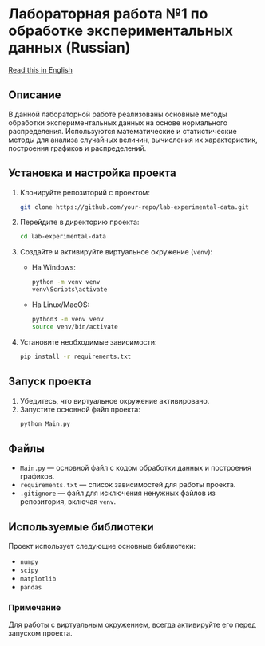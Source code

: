 
# Лабораторная работа №1 по обработке экспериментальных данных (Russian)

[Read this in English](README.md)

## Описание
В данной лабораторной работе реализованы основные методы обработки экспериментальных данных на основе нормального распределения. Используются математические и статистические методы для анализа случайных величин, вычисления их характеристик, построения графиков и распределений.

## Установка и настройка проекта

1. Клонируйте репозиторий с проектом:
   ```bash
   git clone https://github.com/your-repo/lab-experimental-data.git
   ```

2. Перейдите в директорию проекта:
   ```bash
   cd lab-experimental-data
   ```

3. Создайте и активируйте виртуальное окружение (`venv`):

   - На Windows:
     ```bash
     python -m venv venv
     venv\Scripts\activate
     ```

   - На Linux/MacOS:
     ```bash
     python3 -m venv venv
     source venv/bin/activate
     ```

4. Установите необходимые зависимости:
   ```bash
   pip install -r requirements.txt
   ```

## Запуск проекта

1. Убедитесь, что виртуальное окружение активировано.
2. Запустите основной файл проекта:
   ```bash
   python Main.py
   ```

## Файлы

- `Main.py` — основной файл с кодом обработки данных и построения графиков.
- `requirements.txt` — список зависимостей для работы проекта.
- `.gitignore` — файл для исключения ненужных файлов из репозитория, включая `venv`.

## Используемые библиотеки

Проект использует следующие основные библиотеки:
- `numpy`
- `scipy`
- `matplotlib`
- `pandas`

### Примечание
Для работы с виртуальным окружением, всегда активируйте его перед запуском проекта.
